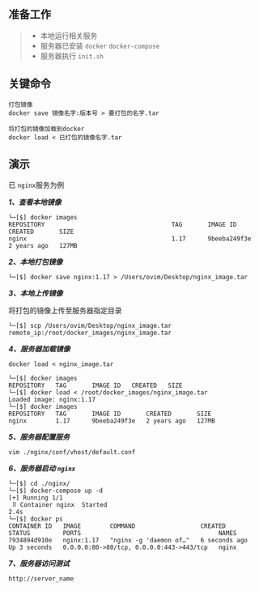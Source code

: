 ## 准备工作

> - 本地运行相关服务
> - 服务器已安装 `docker` `docker-compose`
> - 服务器执行 `init.sh`

## 关键命令

```
打包镜像
docker save 镜像名字:版本号 > 要打包的名字.tar

将打包的镜像加载到docker
docker load < 已打包的镜像名字.tar
```

## 演示

已 `nginx`服务为例

***1、查看本地镜像***

```shell
└─[$] docker images
REPOSITORY                                   TAG       IMAGE ID       CREATED       SIZE
nginx                                        1.17      9beeba249f3e   2 years ago   127MB
```

***2、本地打包镜像***

```shell
└─[$] docker save nginx:1.17 > /Users/ovim/Desktop/nginx_image.tar
```

***3、本地上传镜像***

将打包的镜像上传至服务器指定目录

```shell
└─[$] scp /Users/ovim/Desktop/nginx_image.tar remote_ip:/root/docker_images/nginx_image.tar
```

***4、服务器加载镜像***

`docker load < nginx_image.tar`

```shell
└─[$] docker images
REPOSITORY   TAG       IMAGE ID   CREATED   SIZE
└─[$] docker load < /root/docker_images/nginx_image.tar
Loaded image: nginx:1.17
└─[$] docker images
REPOSITORY   TAG       IMAGE ID       CREATED       SIZE
nginx        1.17      9beeba249f3e   2 years ago   127MB
```

***5、服务器配置服务***

`vim ./nginx/conf/vhost/default.conf`

***6、服务器启动 `nginx`***

```shell
└─[$] cd ./nginx/
└─[$] docker-compose up -d                                        
[+] Running 1/1
 ⠿ Container nginx  Started                                                                                                        2.4s
└─[$] docker ps
CONTAINER ID   IMAGE        COMMAND                  CREATED         STATUS         PORTS                                      NAMES
7934894d910e   nginx:1.17   "nginx -g 'daemon of…"   6 seconds ago   Up 3 seconds   0.0.0.0:80->80/tcp, 0.0.0.0:443->443/tcp   nginx
```

***7、服务器访问测试***

`http://server_name`